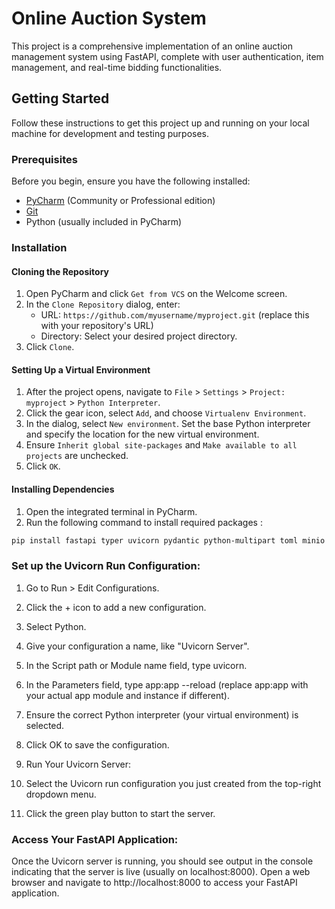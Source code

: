 # Online Auction System

This project is a comprehensive implementation of an online auction management system using FastAPI, complete with user authentication, item management, and real-time bidding functionalities.

## Getting Started

Follow these instructions to get this project up and running on your local machine for development and testing purposes.

### Prerequisites

Before you begin, ensure you have the following installed:
- [PyCharm](https://www.jetbrains.com/pycharm/download/) (Community or Professional edition)
- [Git](https://git-scm.com/downloads)
- Python (usually included in PyCharm)

### Installation

#### Cloning the Repository

1. Open PyCharm and click `Get from VCS` on the Welcome screen.
2. In the `Clone Repository` dialog, enter:
   - URL: `https://github.com/myusername/myproject.git` (replace this with your repository's URL)
   - Directory: Select your desired project directory.
3. Click `Clone`.

#### Setting Up a Virtual Environment

1. After the project opens, navigate to `File` > `Settings` > `Project: myproject` > `Python Interpreter`.
2. Click the gear icon, select `Add`, and choose `Virtualenv Environment`.
3. In the dialog, select `New environment`. Set the base Python interpreter and specify the location for the new virtual environment.
4. Ensure `Inherit global site-packages` and `Make available to all projects` are unchecked.
5. Click `OK`.

#### Installing Dependencies

1. Open the integrated terminal in PyCharm.
2. Run the following command to install required packages :
```bash
pip install fastapi typer uvicorn pydantic python-multipart toml minio pymongo pyjwt[crypto] python-dotenv pandas Jinja2 mysql-connector-python itsdangerous

```
 ### Set up the Uvicorn Run Configuration:

1. Go to Run > Edit Configurations.
2. Click the + icon to add a new configuration.
3. Select Python.
4. Give your configuration a name, like "Uvicorn Server".
5. In the Script path or Module name field, type uvicorn.
6. In the Parameters field, type app:app --reload (replace app:app with your actual app module and instance if different).
7. Ensure the correct Python interpreter (your virtual environment) is selected.
8. Click OK to save the configuration.
9.   Run Your Uvicorn Server:

10. Select the Uvicorn run configuration you just created from the top-right dropdown menu.
11. Click the green play button to start the server.

### Access Your FastAPI Application:

Once the Uvicorn server is running, you should see output in the console indicating that the server is live (usually on localhost:8000).
Open a web browser and navigate to http://localhost:8000 to access your FastAPI application.



